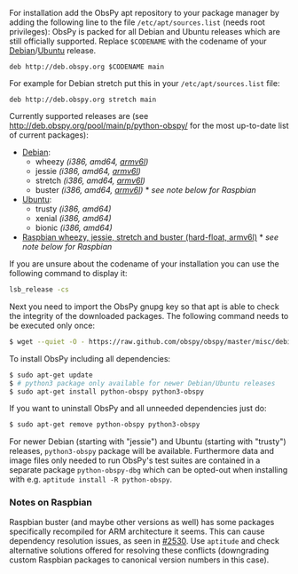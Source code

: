 For installation add the ObsPy apt repository to your package manager by adding the following line to the file `/etc/apt/sources.list` (needs root privileges):
ObsPy is packed for all Debian and Ubuntu releases which are still officially supported.
Replace `$CODENAME` with the  codename of your [Debian](http://en.wikipedia.org/wiki/Debian#Releases)/[Ubuntu](http://en.wikipedia.org/wiki/Ubuntu_releases) release.

```sources.list
deb http://deb.obspy.org $CODENAME main
```

For example for Debian stretch put this in your `/etc/apt/sources.list` file:

```sources.list
deb http://deb.obspy.org stretch main
```

Currently supported releases are (see http://deb.obspy.org/pool/main/p/python-obspy/ for the most up-to-date list of current packages):

 * [Debian](https://www.debian.org/releases/):
    - wheezy *(i386, amd64, [armv6l](http://www.raspbian.org/))*
    - jessie *(i386, amd64, [armv6l](http://www.raspbian.org/))*
    - stretch *(i386, amd64, [armv6l](http://www.raspbian.org/))*
    - buster *(i386, amd64, [armv6l](http://www.raspbian.org/))*  * *see note below for Raspbian*
 * [Ubuntu](https://wiki.ubuntu.com/Releases):
    - trusty *(i386, amd64)*
    - xenial *(i386, amd64)*
    - bionic *(i386, amd64)*
 * [Raspbian wheezy, jessie, stretch and buster (hard-float, armv6l)](http://www.raspbian.org/) * *see note below for Raspbian*

If you are unsure about the codename of your installation you can use the following command to display it:

```bash
lsb_release -cs
```

Next you need to import the ObsPy gnupg key so that apt is able to check the integrity of the downloaded packages. The following command needs to be executed only once:

```bash
$ wget --quiet -O - https://raw.github.com/obspy/obspy/master/misc/debian/public.key | sudo apt-key add -
```

To install ObsPy including all dependencies:

```bash
$ sudo apt-get update
$ # python3 package only available for newer Debian/Ubuntu releases
$ sudo apt-get install python-obspy python3-obspy
```

If you want to uninstall ObsPy and all unneeded dependencies just do:

```bash
$ sudo apt-get remove python-obspy python3-obspy
```

For newer Debian (starting with "jessie") and Ubuntu (starting with "trusty") releases, `python3-obspy` package will be available. Furthermore data and image files only needed to run ObsPy's test suites are contained in a separate package `python-obspy-dbg` which can be opted-out when installing with e.g. `aptitude install -R python-obspy`.

### Notes on Raspbian

Raspbian buster (and maybe other versions as well) has some packages specifically recompiled for ARM architecture it seems. This can cause dependency resolution issues, as seen in [#2530](https://github.com/obspy/obspy/issues/2530). Use `aptitude` and check alternative solutions offered for resolving these conflicts (downgrading custom Raspbian packages to canonical version numbers in this case).